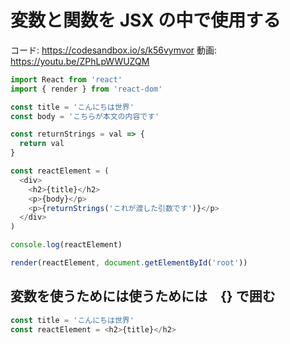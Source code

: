 # 変数と関数を JSX  の中で使用する
コード: https://codesandbox.io/s/k56vymvor
動画: https://youtu.be/ZPhLpWWUZQM

```js
import React from 'react'
import { render } from 'react-dom'

const title = 'こんにちは世界'
const body = 'こちらが本文の内容です'

const returnStrings = val => {
  return val
}

const reactElement = (
  <div>
    <h2>{title}</h2>
    <p>{body}</p>
    <p>{returnStrings('これが渡した引数です')}</p>
  </div>
)

console.log(reactElement)

render(reactElement, document.getElementById('root'))

```

## 変数を使うためには使うためには　{} で囲む

```js
const title = 'こんにちは世界'
const reactElement = <h2>{title}</h2>
```

